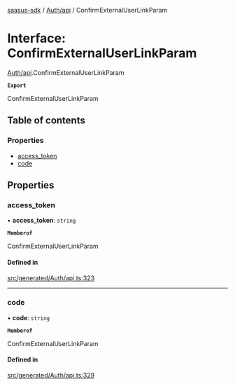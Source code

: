 [saasus-sdk](../README.md) / [Auth/api](../modules/Auth_api.md) / ConfirmExternalUserLinkParam

# Interface: ConfirmExternalUserLinkParam

[Auth/api](../modules/Auth_api.md).ConfirmExternalUserLinkParam

**`Export`**

ConfirmExternalUserLinkParam

## Table of contents

### Properties

- [access\_token](Auth_api.ConfirmExternalUserLinkParam.md#access_token)
- [code](Auth_api.ConfirmExternalUserLinkParam.md#code)

## Properties

### access\_token

• **access\_token**: `string`

**`Memberof`**

ConfirmExternalUserLinkParam

#### Defined in

[src/generated/Auth/api.ts:323](https://github.com/saasus-platform/saasus-sdk-javascript/blob/c6c266c/src/generated/Auth/api.ts#L323)

___

### code

• **code**: `string`

**`Memberof`**

ConfirmExternalUserLinkParam

#### Defined in

[src/generated/Auth/api.ts:329](https://github.com/saasus-platform/saasus-sdk-javascript/blob/c6c266c/src/generated/Auth/api.ts#L329)
